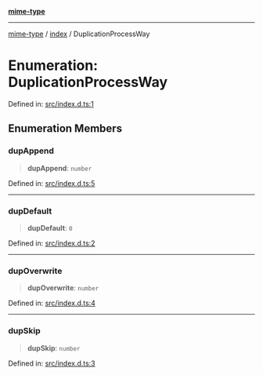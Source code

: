 [**mime-type**](../../README.md)

***

[mime-type](../../modules.md) / [index](../README.md) / DuplicationProcessWay

# Enumeration: DuplicationProcessWay

Defined in: [src/index.d.ts:1](https://github.com/snowyu/mime-type.js/blob/f95519c7d0f59cc981e45696b6b0461d0cc9022d/src/index.d.ts#L1)

## Enumeration Members

### dupAppend

> **dupAppend**: `number`

Defined in: [src/index.d.ts:5](https://github.com/snowyu/mime-type.js/blob/f95519c7d0f59cc981e45696b6b0461d0cc9022d/src/index.d.ts#L5)

***

### dupDefault

> **dupDefault**: `0`

Defined in: [src/index.d.ts:2](https://github.com/snowyu/mime-type.js/blob/f95519c7d0f59cc981e45696b6b0461d0cc9022d/src/index.d.ts#L2)

***

### dupOverwrite

> **dupOverwrite**: `number`

Defined in: [src/index.d.ts:4](https://github.com/snowyu/mime-type.js/blob/f95519c7d0f59cc981e45696b6b0461d0cc9022d/src/index.d.ts#L4)

***

### dupSkip

> **dupSkip**: `number`

Defined in: [src/index.d.ts:3](https://github.com/snowyu/mime-type.js/blob/f95519c7d0f59cc981e45696b6b0461d0cc9022d/src/index.d.ts#L3)
